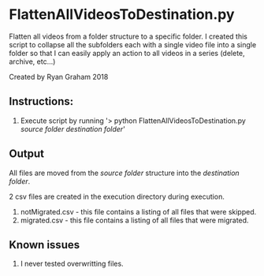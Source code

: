 # FlattenAllVideosToDestination.py
Flatten all videos from a folder structure to a specific folder.
I created this script to collapse all the subfolders each with a single video file into a single folder so that I can easily apply an action to all videos in a series (delete, archive, etc...)

Created by Ryan Graham 2018

## Instructions:
1. Execute script by running '> python FlattenAllVideosToDestination.py _source folder_ _destination folder_'

## Output
All files are moved from the _source folder_ structure into the _destination folder_.

2 csv files are created in the execution directory during execution.
1. notMigrated.csv - this file contains a listing of all files that were skipped.
2. migrated.csv - this file contains a listing of all files that were migrated.

## Known issues
1. I never tested overwritting files.
